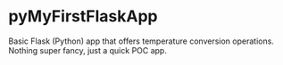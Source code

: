 # pyMyFirstFlaskApp
Basic Flask (Python) app that offers temperature conversion operations.
Nothing super fancy, just a quick POC app.
